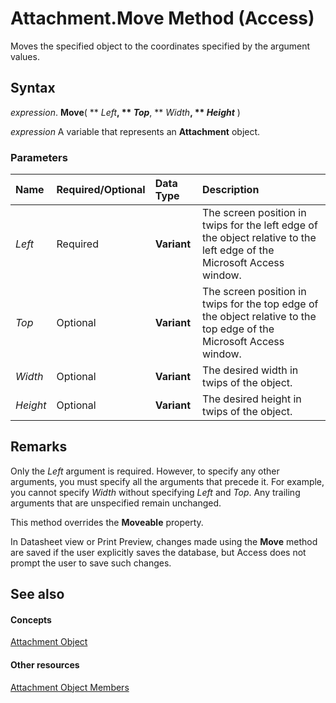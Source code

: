 
# Attachment.Move Method (Access)

Moves the specified object to the coordinates specified by the argument values.


## Syntax

 _expression_. **Move**( ** _Left_**, ** _Top_**, ** _Width_**, ** _Height_** )

 _expression_ A variable that represents an **Attachment** object.


### Parameters



|**Name**|**Required/Optional**|**Data Type**|**Description**|
|:-----|:-----|:-----|:-----|
| _Left_|Required|**Variant**|The screen position in twips for the left edge of the object relative to the left edge of the Microsoft Access window.|
| _Top_|Optional|**Variant**|The screen position in twips for the top edge of the object relative to the top edge of the Microsoft Access window.|
| _Width_|Optional|**Variant**|The desired width in twips of the object.|
| _Height_|Optional|**Variant**|The desired height in twips of the object.|

## Remarks

Only the  _Left_ argument is required. However, to specify any other arguments, you must specify all the arguments that precede it. For example, you cannot specify _Width_ without specifying _Left_ and _Top_. Any trailing arguments that are unspecified remain unchanged.

This method overrides the  **Moveable** property.

In Datasheet view or Print Preview, changes made using the  **Move** method are saved if the user explicitly saves the database, but Access does not prompt the user to save such changes.


## See also


#### Concepts


[Attachment Object](b0756145-9012-f9b9-7df9-e168defed3bf.md)
#### Other resources


[Attachment Object Members](4294b913-7691-5f45-2c20-5137c2320620.md)
